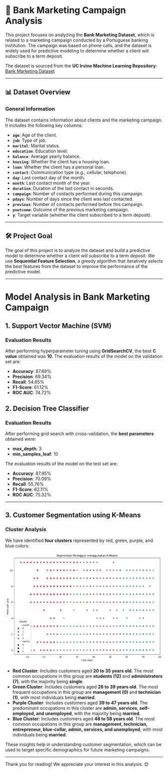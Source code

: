 # 🏦 Bank Marketing Campaign Analysis

This project focuses on analyzing the **Bank Marketing Dataset**, which is related to a marketing campaign conducted by a Portuguese banking institution. The campaign was based on phone calls, and the dataset is widely used for predictive modeling to determine whether a client will subscribe to a term deposit.

The dataset is sourced from the **UC Irvine Machine Learning Repository**:  
[Bank Marketing Dataset](https://archive.ics.uci.edu/dataset/222/bank+marketing)

---

## 📊 Dataset Overview

### General Information
The dataset contains information about clients and the marketing campaign. It includes the following key columns:
- **`age`**: Age of the client.
- **`job`**: Type of job.
- **`marital`**: Marital status.
- **`education`**: Education level.
- **`balance`**: Average yearly balance.
- **`housing`**: Whether the client has a housing loan.
- **`loan`**: Whether the client has a personal loan.
- **`contact`**: Communication type (e.g., cellular, telephone).
- **`day`**: Last contact day of the month.
- **`month`**: Last contact month of the year.
- **`duration`**: Duration of the last contact in seconds.
- **`campaign`**: Number of contacts performed during this campaign.
- **`pdays`**: Number of days since the client was last contacted.
- **`previous`**: Number of contacts performed before this campaign.
- **`poutcome`**: Outcome of the previous marketing campaign.
- **`y`**: Target variable (whether the client subscribed to a term deposit).

---

## 🛠️ Project Goal

The goal of this project is to analyze the dataset and build a predictive model to determine whether a client will subscribe to a term deposit. We use **Sequential Feature Selection**, a greedy algorithm that iteratively selects the best features from the dataset to improve the performance of the predictive model.

---

# Model Analysis in Bank Marketing Campaign

## 1. Support Vector Machine (SVM)

### **Evaluation Results**
After performing hyperparameter tuning using **GridSearchCV**, the best **C value** obtained was **10**. The evaluation results of the model on the validation set are:

- **Accuracy**: 87.69%
- **Precision**: 69.34%
- **Recall**: 54.65%
- **F1-Score**: 61.12%
- **ROC AUC**: 74.72%

## 2. Decision Tree Classifier

### **Evaluation Results**
After performing grid search with cross-validation, the **best parameters** obtained were:
- **max_depth**: 3
- **min_samples_leaf**: 10

The evaluation results of the model on the test set are:

- **Accuracy**: 87.95%
- **Precision**: 70.09%
- **Recall**: 55.76%
- **F1-Score**: 62.11%
- **ROC AUC**: 75.32%

---

## 3. Customer Segmentation using K-Means

### **Cluster Analysis**
We have identified **four clusters** represented by red, green, purple, and blue colors:

![K-Means](https://github.com/alvin0727/TugasBesar_MachineLearning/blob/main/images/image1.png)

- **Red Cluster**: Includes customers aged **20 to 35 years old**. The most common occupations in this group are **students (12)** and **administrators (7)**, with the majority being **single**.
- **Green Cluster**: Includes customers aged **28 to 39 years old**. The most frequent occupations in this group are **management (0)** and **technician (1)**, with most individuals being **married**.
- **Purple Cluster**: Includes customers aged **39 to 47 years old**. The predominant occupations in this cluster are **admin, services, self-employed, and unemployed**, with the majority being **married**.
- **Blue Cluster**: Includes customers aged **48 to 58 years old**. The most common occupations in this group are **management, technician, entrepreneur, blue-collar, admin, services, and unemployed**, with most individuals being **married**.

These insights help in understanding customer segmentation, which can be used to target specific demographics for future marketing campaigns.

---

Thank you for reading! We appreciate your interest in this analysis. 😊